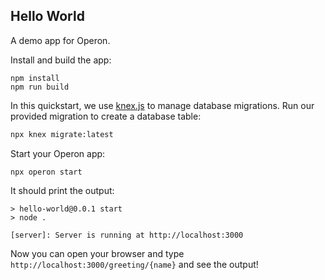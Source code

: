 ## Hello World

A demo app for Operon.

Install and build the app:
```shell
npm install
npm run build
```

In this quickstart, we use [knex.js](https://knexjs.org/) to manage database migrations.
Run our provided migration to create a database table:

```bash
npx knex migrate:latest
```

Start your Operon app:
```shell
npx operon start
```

It should print the output:
```shell
> hello-world@0.0.1 start
> node .

[server]: Server is running at http://localhost:3000
```

Now you can open your browser and type `http://localhost:3000/greeting/{name}` and see the output!